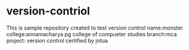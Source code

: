 # version-contriol
This is sample repository created to test version control
name:monster
college:annamacharya pg college of compueter studies
branch:mca
project: version control
certified by jntua 
